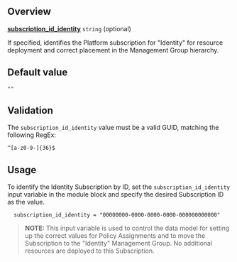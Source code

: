 <!-- markdownlint-disable first-line-h1 -->
## Overview

[**subscription_id_identity**](#overview) `string` (optional)

If specified, identifies the Platform subscription for \"Identity\" for resource deployment and correct placement in the Management Group hierarchy.

## Default value

`""`

## Validation

The `subscription_id_identity` value must be a valid GUID, matching the following RegEx:

`^[a-z0-9-]{36}$`

## Usage

To identify the Identity Subscription by ID, set the `subscription_id_identity` input variable in the module block and specify the desired Subscription ID as the value.

```hcl
  subscription_id_identity = "00000000-0000-0000-0000-000000000000"
```

> **NOTE:** This input variable is used to control the data model for setting up the correct values for Policy Assignments and to move the Subscription to the "Identity" Management Group. No additional resources are deployed to this Subscription.

[//]: # "************************"
[//]: # "INSERT LINK LABELS BELOW"
[//]: # "************************"
